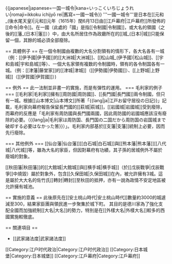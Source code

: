 {{japanese|japanese=一国一城令|kana=いっこくいちじょうれい|romaji=ikkoku ichijyō rei|舊寫=一國一城令}}
'''一國一城令'''是日本在[[元和_(後水尾天皇)|元和]]元年（1615年）閏6月13日由[[江戶幕府|江戶幕府]]所發佈的[[命令|命令]]。在一國（此處的「國」是指[[令制國|令制國]]，或大名的領國（之後的[[藩_(日本)|藩]]））中，由大名所居住作為政廳所在的[[城_(日本)|城]]只能保留一個，其餘的城必須全部廢除。

== 具體例子 ==
在一個令制國由複數的大名分割領有的情形下，各大名各有一城（例：[[伊予國|伊予國]]的[[大洲城|大洲城]]、[[松山城_(伊予國)|松山城]]、[[宇和島城|宇和島城]]等）、一個大名家領有複数的令制國時，領有的各令制国各有一城。（例：[[津藩|藤堂家]]的[[津城|津城]]（[[伊勢國|伊勢國]]）、[[上野城|上野城]]（[[伊賀國|伊賀國]]）)

== 例外 ==
此一法制並非畫一的實施，而是有彈性的運用。
=== 毛利家的例子 ===
[[毛利家|毛利家]]擁有[[周防國|周防國]]、[[長門國|長門國]]兩令制國，但只有一城。根據[[山本博文|山本博文]]所著「{{lang|ja|江戸お留守居役の日記}}」記載，毛利家向幕府報告保留長門國的[[萩城|萩城]]，[[岩國城|岩國城]]受到廢除，而幕府的反應是「毛利家有周防國與長門國兩國，因此周防國的岩國城應該沒有廢除的必要。（{{lang|ja|毛利家は周防国、長門国の二国だから周防国の岩国城まで破却する必要はなかった筈}}）」。毛利家内部基於[[支藩|支藩]]統制上必要，因而先行廢除。

=== 其他例外 ===
[[仙台藩|仙台藩]][[白石城|白石城]]與[[熊本藩|熊本藩]][[八代城|八代城]]等，雖為大名的家臣，但因對幕府有功績，其子孫的居城例外不屬於廢城的對象。

[[秋田藩|秋田藩]]的[[大館城|大館城]]與[[横手城|横手城]]（於[[戊辰戰爭|戊辰戰爭]]中燒毀）屬於對象外，包含[[久保田城|久保田城]]在內，被允許擁有3城。這是屬於大大名的佐竹氏[[轉封|轉封]]至秋田的抵押，亦有一說為政情不安定地區被允許擁有城池。

== 實施的意義 ==
此後原先在[[安土桃山時代|安土桃山時代]]數量約3000的城遽減至300，結果家臣團與領民進一步聚集於城下町。
其目的是德川家為了強化支配全國而加強統制[[大名|大名]]的勢力，特別是在[[外樣大名|外樣大名]]較多的西國實施較徹底。

== 關連項目 ==
* [[武家諸法度|武家諸法度]]

[[Category:江户时代政治|Category:江户时代政治]]
[[Category:日本城堡|Category:日本城堡]]
[[Category:江戶幕府|Category:江戶幕府]]